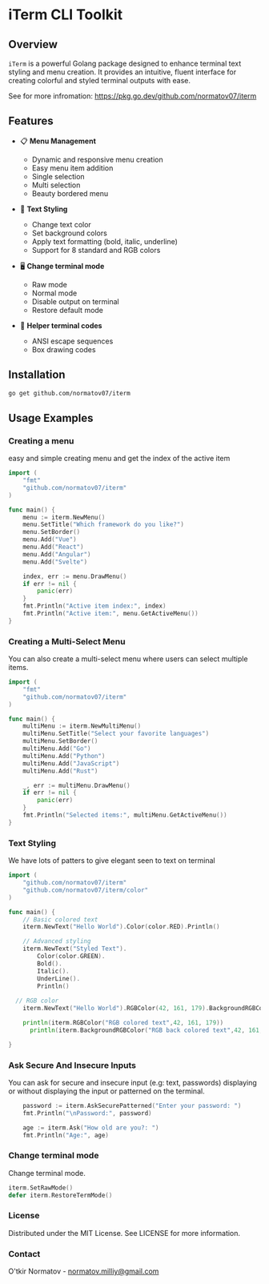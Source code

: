 # iTerm CLI Toolkit

## Overview

`iTerm` is a powerful Golang package designed to enhance terminal text styling and menu creation. It provides an intuitive, fluent interface for creating colorful and styled terminal outputs with ease.

See for more infromation: https://pkg.go.dev/github.com/normatov07/iterm

## Features

- 📋 **Menu Management**
  - Dynamic 
and responsive menu creation
  - Easy menu item addition
  - Single selection
  - Multi selection
  - Beauty bordered menu
  
- 🎨 **Text Styling**
  - Change text color
  - Set background colors
  - Apply text formatting (bold, italic, underline)
  - Support for 8 standard and RGB colors

- 🖥️ **Change terminal mode**
  - Raw mode
  - Normal mode
  - Disable output on terminal
  - Restore default mode

- 🧮 **Helper terminal codes**
  - ANSI escape sequences
  - Box drawing codes

## Installation

```bash
go get github.com/normatov07/iterm
```


## Usage Examples

### Creating a menu

easy and simple creating menu and get the index of the active item

```go
import (
    "fmt"
    "github.com/normatov07/iterm"
)

func main() {
    menu := iterm.NewMenu()
    menu.SetTitle("Which framework do you like?")
    menu.SetBorder()
    menu.Add("Vue")
    menu.Add("React")
    menu.Add("Angular")
    menu.Add("Svelte")

    index, err := menu.DrawMenu()
    if err != nil {
        panic(err)
    }
    fmt.Println("Active item index:", index)
    fmt.Println("Active item:", menu.GetActiveMenu())
}
```

### Creating a Multi-Select Menu

You can also create a multi-select menu where users can select multiple items.

```go
import (
    "fmt"
    "github.com/normatov07/iterm"
)

func main() {
    multiMenu := iterm.NewMultiMenu()
    multiMenu.SetTitle("Select your favorite languages")
    multiMenu.SetBorder()
    multiMenu.Add("Go")
    multiMenu.Add("Python")
    multiMenu.Add("JavaScript")
    multiMenu.Add("Rust")

    _, err := multiMenu.DrawMenu()
    if err != nil {
        panic(err)
    }
    fmt.Println("Selected items:", multiMenu.GetActiveMenu())
}
```

### Text Styling

  We have lots of patters to give elegant seen to text on terminal

```go
import (
    "github.com/normatov07/iterm"
    "github.com/normatov07/iterm/color"
)

func main() {
    // Basic colored text
    iterm.NewText("Hello World").Color(color.RED).Println()

    // Advanced styling
    iterm.NewText("Styled Text").
        Color(color.GREEN).
        Bold().
        Italic().
        UnderLine().
        Println()
  
  // RGB color
    iterm.NewText("Hello World").RGBColor(42, 161, 179).BackgroundRGBColor(0, 0, 0).Println()

    println(iterm.RGBColor("RGB colored text",42, 161, 179))
	  println(iterm.BackgroundRGBColor("RGB back colored text",42, 161, 179))

}
```
### Ask Secure And Insecure Inputs
You can ask for secure and insecure input (e.g: text, passwords) displaying or without displaying the input or patterned on the terminal.

```go
    password := iterm.AskSecurePatterned("Enter your password: ")
    fmt.Println("\nPassword:", password)

    age := iterm.Ask("How old are you?: ")
    fmt.Println("Age:", age)
```

### Change terminal mode
  
  Change terminal mode.

```go
iterm.SetRawMode()
defer iterm.RestoreTermMode()
```

### License
Distributed under the MIT License. See LICENSE for more information.

### Contact
O'tkir Normatov - normatov.milliy@gmail.com

